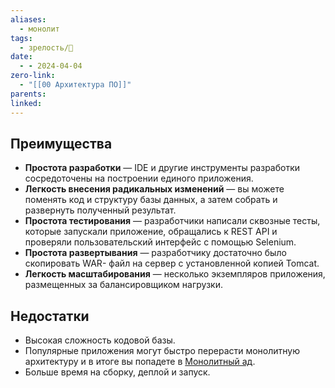 ```yaml
---
aliases:
  - монолит
tags:
  - зрелость/🌱
date:
  - - 2024-04-04
zero-link:
  - "[[00 Архитектура ПО]]"
parents: 
linked:
---
```

## Преимущества
* **Простота разработки** — IDE и другие инструменты разработки сосредоточены на построении единого приложения.
* **Легкость внесения радикальных изменений** — вы можете поменять код и структуру базы данных, а затем собрать и развернуть полученный результат.
* **Простота тестирования** — разработчики написали сквозные тесты, которые запускали приложение, обращались к REST API и проверяли пользовательский интерфейс с помощью Selenium.
* **Простота развертывания** — разработчику достаточно было скопировать WAR- файл на сервер с установленной копией Tomcat.
* **Легкость масштабирования** — несколько экземпля­ров приложения, размещенных за балансировщиком нагрузки.

## Недостатки
- Высокая сложность кодовой базы.
- Популярные приложения могут быстро перерасти монолитную архитектуру и в итоге вы попадете в [Монолитный ад](Монолитный%20ад.md).
- Больше время на сборку, деплой и запуск.